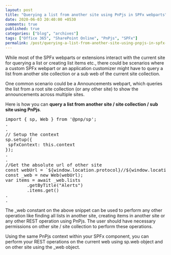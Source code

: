 ```yaml
---
layout: post
title: "Querying a list from another site using PnPjs in SPFx webparts"
date: 2020-06-03 20:40:00 +0530
comments: true
published: true
categories: ["blog", "archives"]
tags: ["Office 365", "SharePoint Online", "PnPjs", "SPFx"]
permalink: /post/querying-a-list-from-another-site-using-pnpjs-in-spfx-webparts
---
```

<!-- more -->
<p>While most of the SPFx webparts or extensions interact with the current site for querying a list or creating list items etc., there could be scenarios where a custom SPFx webpart or an application customizer might have to query a list from another site collection or a sub web of the current site collection.</p>
<p>One common scenario could be a Announcements webpart, which queries the list from a root site collection (or any other site) to show the announcements across multiple sites.</p>
<p>Here is how you can <strong>query a list from another site / site collection / sub site using PnPjs</strong>.</p>
<pre class="brush:js;auto-links:false;toolbar:false" contenteditable="false">import { sp, Web } from '@pnp/sp';
.
.
// Setup the context
sp.setup({
 spfxContext: this.context
});
.
.
//Get the absolute url of other site
const webUrl = `${window.location.protocol}//${window.location.hostname}/sites/intranet`;
const _web = new Web(webUrl);
var items = await _web.lists
        .getByTitle("Alerts")
        .items.get()
.
.</pre>
<p>The _web constant on the above snippet can be used to perform any other operation like finding all lists in another site, creating items in another site or any other REST operation using PnPjs. The user should have necessary permissions on other site / site collection to perform these operations.</p>
<p>Using the same PnPjs context within your SPFx component, you can perform your REST operations on the current web using sp.web object and on other site using the _web object.</p>
